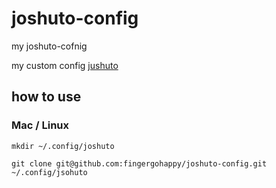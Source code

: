 # joshuto-config
my joshuto-cofnig

my custom config
[jushuto](https://github.com/kamiyaa/joshuto)


## how to use

### Mac / Linux
```shell
mkdir ~/.config/joshuto

git clone git@github.com:fingergohappy/joshuto-config.git ~/.config/jsohuto
```

